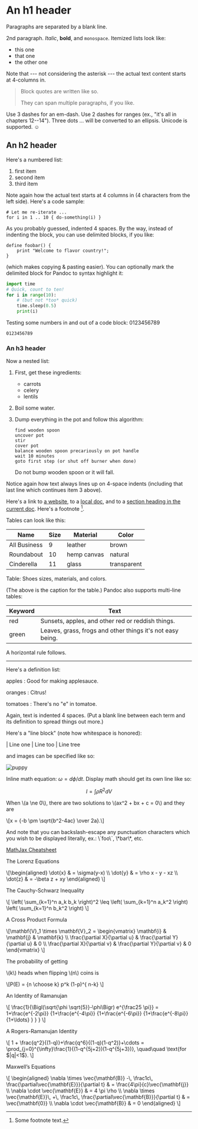 <script src="https://polyfill.io/v3/polyfill.min.js?features=es6"></script>

<script id="MathJax-script" async src="https://cdn.jsdelivr.net/npm/mathjax@3/es5/tex-mml-chtml.js"></script>

An h1 header
============

Paragraphs are separated by a blank line.

2nd paragraph. *Italic*, **bold**, and `monospace`. Itemized lists
look like:

  * this one
  * that one
  * the other one

Note that --- not considering the asterisk --- the actual text
content starts at 4-columns in.

> Block quotes are
> written like so.
>
> They can span multiple paragraphs,
> if you like.

Use 3 dashes for an em-dash. Use 2 dashes for ranges (ex., "it's all
in chapters 12--14"). Three dots ... will be converted to an ellipsis.
Unicode is supported. ☺

An h2 header
------------

Here's a numbered list:

 1. first item
 2. second item
 3. third item

Note again how the actual text starts at 4 columns in (4 characters
from the left side). Here's a code sample:

    # Let me re-iterate ...
    for i in 1 .. 10 { do-something(i) }

As you probably guessed, indented 4 spaces. By the way, instead of
indenting the block, you can use delimited blocks, if you like:

~~~
define foobar() {
    print "Welcome to flavor country!";
}
~~~

(which makes copying & pasting easier). You can optionally mark the
delimited block for Pandoc to syntax highlight it:

~~~python
import time
# Quick, count to ten!
for i in range(10):
    # (but not *too* quick)
    time.sleep(0.5)
    print(i)
~~~

Testing some numbers in and out of a code block:
0123456789

~~~
0123456789
~~~


### An h3 header ###

Now a nested list:

 1. First, get these ingredients:

      * carrots
      * celery
      * lentils

 2. Boil some water.

 3. Dump everything in the pot and follow
    this algorithm:

        find wooden spoon
        uncover pot
        stir
        cover pot
        balance wooden spoon precariously on pot handle
        wait 10 minutes
        goto first step (or shut off burner when done)

    Do not bump wooden spoon or it will fall.

Notice again how text always lines up on 4-space indents (including
that last line which continues item 3 above).

Here's a link to [a website](http://foo.bar), to a [local
doc](local-doc.html), and to a [section heading in the current
doc](#an-h2-header). Here's a footnote [^1].

[^1]: Some footnote text.

Tables can look like this:

Name | Size | Material | Color
--- | --- | --- | ---
All Business | 9 | leather | brown
Roundabout | 10 | hemp canvas | natural
Cinderella | 11 | glass | transparent

Table: Shoes sizes, materials, and colors.

(The above is the caption for the table.) Pandoc also supports
multi-line tables:

Keyword  | Text
-------- | -----------------------
red   |    Sunsets, apples, and other red or reddish things.
green  |   Leaves, grass, frogs and other things it's not easy being.

A horizontal rule follows.

***

Here's a definition list:

apples
  : Good for making applesauce.

oranges
  : Citrus!

tomatoes
  : There's no "e" in tomatoe.

Again, text is indented 4 spaces. (Put a blank line between each
term and  its definition to spread things out more.)

Here's a "line block" (note how whitespace is honored):

| Line one
|   Line too
| Line tree

and images can be specified like so:

![puppy](/wiki3/images/doggy1.jpg "An exemplary image")

Inline math equation: $\omega = d\phi / dt$. Display
math should get its own line like so:

$$I = \int \rho R^{2} dV$$

<p>
  When \(a \ne 0\), there are two solutions to \(ax^2 + bx + c = 0\) and they are
<div class="math"> \[x = {-b \pm \sqrt{b^2-4ac} \over 2a}.\] </div>
</p>
</div>
And note that you can backslash-escape any punctuation characters
which you wish to be displayed literally, ex.: \`foo\`, \*bar\*, etc.

[MathJax Cheatsheet](https://jojozhuang.github.io/blog/2018/09/11/mathjax-cheat-sheet-for-mathematical-notation/)

<p>The Lorenz Equations</p>
<p class="math">\[\begin{aligned} \dot{x} &amp; = \sigma(y-x) \\ \dot{y} &amp; = \rho x - y - xz \\ \dot{z} &amp; = -\beta z + xy \end{aligned} \]</p>

<p>The Cauchy-Schwarz Inequality</p>
<p class="math">\[ \left( \sum_{k=1}^n a_k b_k \right)^2 \leq \left( \sum_{k=1}^n a_k^2 \right) \left( \sum_{k=1}^n b_k^2 \right) \]</p>

<p>A Cross Product Formula</p>

<p class="math">\[\mathbf{V}_1 \times \mathbf{V}_2 = \begin{vmatrix} \mathbf{i} &amp; \mathbf{j} &amp; \mathbf{k} \\ \frac{\partial X}{\partial u} &amp; \frac{\partial Y}{\partial u} &amp; 0 \\ \frac{\partial X}{\partial v} &amp; \frac{\partial Y}{\partial v} &amp; 0 \end{vmatrix} \]</p>

<p>The probability of getting</p>
<p>\(k\) heads when flipping \(n\) coins is 
<p class="math">\[P(E) = {n \choose k} p^k (1-p)^{ n-k} \]</p>

<p>An Identity of Ramanujan</p>
<p>\[ \frac{1}{\Bigl(\sqrt{\phi \sqrt{5}}-\phi\Bigr) e^{\frac25 \pi}} = 1+\frac{e^{-2\pi}} {1+\frac{e^{-4\pi}} {1+\frac{e^{-6\pi}} {1+\frac{e^{-8\pi}} {1+\ldots} } } } \]</p>

<p>A Rogers-Ramanujan Identity</p>
<p>\[ 1 + \frac{q^2}{(1-q)}+\frac{q^6}{(1-q)(1-q^2)}+\cdots = \prod_{j=0}^{\infty}\frac{1}{(1-q^{5j+2})(1-q^{5j+3})}, \quad\quad \text{for $|q|&lt;1$}. \]</p>

<p>Maxwell’s Equations</p>
<p>\[ \begin{aligned} \nabla \times \vec{\mathbf{B}} -\, \frac1c\, \frac{\partial\vec{\mathbf{E}}}{\partial t} &amp; = \frac{4\pi}{c}\vec{\mathbf{j}} \\ \nabla \cdot \vec{\mathbf{E}} &amp; = 4 \pi \rho \\ \nabla \times \vec{\mathbf{E}}\, +\, \frac1c\, \frac{\partial\vec{\mathbf{B}}}{\partial t} &amp; = \vec{\mathbf{0}} \\ \nabla \cdot \vec{\mathbf{B}} &amp; = 0 \end{aligned} \]</p>
 
